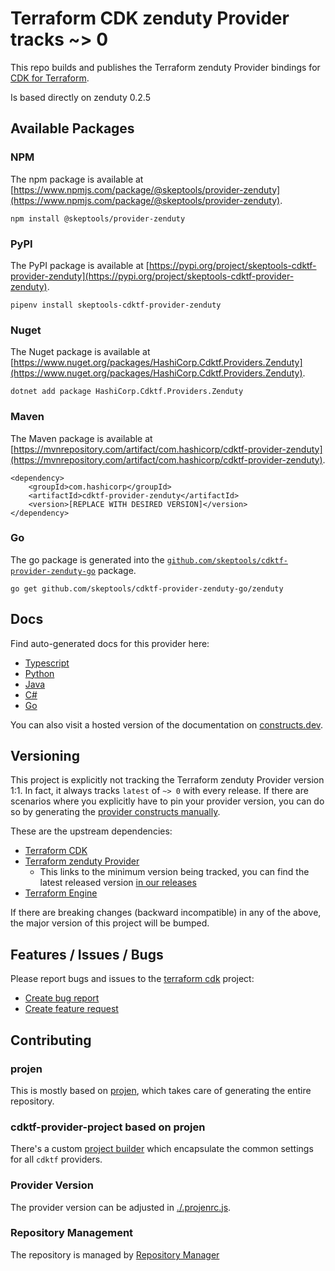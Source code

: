 
# Terraform CDK zenduty Provider tracks ~> 0

This repo builds and publishes the Terraform zenduty Provider bindings for [CDK for Terraform](https://cdk.tf).

Is based directly on zenduty 0.2.5

## Available Packages

### NPM

The npm package is available at [https://www.npmjs.com/package/@skeptools/provider-zenduty](https://www.npmjs.com/package/@skeptools/provider-zenduty).

`npm install @skeptools/provider-zenduty`

### PyPI

The PyPI package is available at [https://pypi.org/project/skeptools-cdktf-provider-zenduty](https://pypi.org/project/skeptools-cdktf-provider-zenduty).

`pipenv install skeptools-cdktf-provider-zenduty`

### Nuget

The Nuget package is available at [https://www.nuget.org/packages/HashiCorp.Cdktf.Providers.Zenduty](https://www.nuget.org/packages/HashiCorp.Cdktf.Providers.Zenduty).

`dotnet add package HashiCorp.Cdktf.Providers.Zenduty`

### Maven

The Maven package is available at [https://mvnrepository.com/artifact/com.hashicorp/cdktf-provider-zenduty](https://mvnrepository.com/artifact/com.hashicorp/cdktf-provider-zenduty).

```
<dependency>
    <groupId>com.hashicorp</groupId>
    <artifactId>cdktf-provider-zenduty</artifactId>
    <version>[REPLACE WITH DESIRED VERSION]</version>
</dependency>
```


### Go

The go package is generated into the [`github.com/skeptools/cdktf-provider-zenduty-go`](https://github.com/skeptools/cdktf-provider-zenduty-go) package.

`go get github.com/skeptools/cdktf-provider-zenduty-go/zenduty`

## Docs

Find auto-generated docs for this provider here: 

- [Typescript](./docs/API.typescript.md)
- [Python](./docs/API.python.md)
- [Java](./docs/API.java.md)
- [C#](./docs/API.csharp.md)
- [Go](./docs/API.go.md)

You can also visit a hosted version of the documentation on [constructs.dev](https://constructs.dev/packages/@cdktf/provider-zenduty).

## Versioning

This project is explicitly not tracking the Terraform zenduty Provider version 1:1. In fact, it always tracks `latest` of `~> 0` with every release. If there are scenarios where you explicitly have to pin your provider version, you can do so by generating the [provider constructs manually](https://cdk.tf/imports).

These are the upstream dependencies:

- [Terraform CDK](https://cdk.tf)
- [Terraform zenduty Provider](https://registry.terraform.io/providers/Zenduty/zenduty/0.2.5)
    - This links to the minimum version being tracked, you can find the latest released version [in our releases](https://github.com/cdktf/cdktf-provider-zenduty/releases)
- [Terraform Engine](https://terraform.io)

If there are breaking changes (backward incompatible) in any of the above, the major version of this project will be bumped.

## Features / Issues / Bugs

Please report bugs and issues to the [terraform cdk](https://cdk.tf) project:

- [Create bug report](https://cdk.tf/bug)
- [Create feature request](https://cdk.tf/feature)

## Contributing

### projen

This is mostly based on [projen](https://github.com/eladb/projen), which takes care of generating the entire repository.

### cdktf-provider-project based on projen

There's a custom [project builder](https://github.com/hashicorp/cdktf-provider-project) which encapsulate the common settings for all `cdktf` providers.

### Provider Version

The provider version can be adjusted in [./.projenrc.js](./.projenrc.js).

### Repository Management

The repository is managed by [Repository Manager](https://github.com/hashicorp/cdktf-repository-manager/)

